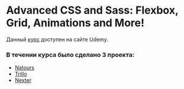 # Advanced CSS and Sass: Flexbox, Grid, Animations and More!

<p>Данный  <a href="https://www.udemy.com/advanced-css-and-sass/">курс</a> доступен на сайте Udemy.</p>

### В течении курса было сделано 3 проекта:
* <a href="https://yaroslavzn.github.io/advance_css/Natours/">Natours</a>
* <a href="https://yaroslavzn.github.io/advance_css/Trillo/">Trillo</a>
* <a href="https://yaroslavzn.github.io/advance_css/Nexter/">Nexter</a>
